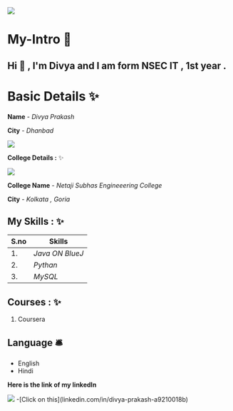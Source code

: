 ![](https://github.com/divGGyash/div_GG_yash/blob/main/ezgif.com-gif-maker.gif)

# My-Intro 🔭
##  Hi 👋 , I'm Divya and I am form NSEC IT  , 1st year .

# Basic Details ✨

 **Name** - *Divya Prakash*
 
 
 **City** - *Dhanbad*
 
 <img src="https://img.icons8.com/nolan/96/skyscrapers.png"/>
 
 
 **College Details :** ✨
 
 <img src="https://img.icons8.com/nolan/96/student-male.png"/>
 

 **College Name** - *Netaji Subhas Engineeering College*

**City** - *Kolkata , Goria*
 
 ## **My Skills :** ✨
 | S.no | Skills|
 |---|---|
 |1.| *Java ON BlueJ* |
 |2.| *Pythan* | 
 |3.| *MySQL* |
 
 
 ## **Courses :** ✨
 1. Coursera
 
 ## **Language** 🛎️
 - English
 - Hindi


**Here is the link of my linkedIn**

<img src="https://img.icons8.com/external-justicon-flat-justicon/64/000000/external-linkedin-social-media-justicon-flat-justicon.png"/>
-[Click on this](linkedin.com/in/divya-prakash-a9210018b)
 
 
